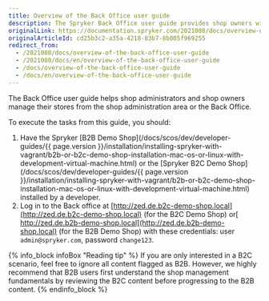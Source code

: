 ```yaml
---
title: Overview of the Back Office user guide
description: The Spryker Back Office user guide provides shop owners with procedures on how to manage the online store in the Back Office using Spryker Commerce OS.
originalLink: https://documentation.spryker.com/2021080/docs/overview-of-the-back-office-user-guide
originalArticleId: cd25b3c2-a35a-4218-83b7-8b005f969255
redirect_from:
  - /2021080/docs/overview-of-the-back-office-user-guide
  - /2021080/docs/en/overview-of-the-back-office-user-guide
  - /docs/overview-of-the-back-office-user-guide
  - /docs/en/overview-of-the-back-office-user-guide
---
```


The Back Office user guide helps shop administrators and shop owners manage their stores from the shop administration area or the Back Office.

To execute the tasks from this guide, you should:

1. Have the Spryker [B2B Demo Shop](/docs/scos/dev/developer-guides/{{ page.version }}/installation/installing-spryker-with-vagrant/b2b-or-b2c-demo-shop-installation-mac-os-or-linux-with-development-virtual-machine.html) or the [Spryker B2C Demo Shop](/docs/scos/dev/developer-guides/{{ page.version }}/installation/installing-spryker-with-vagrant/b2b-or-b2c-demo-shop-installation-mac-os-or-linux-with-development-virtual-machine.html) installed by a developer.
2. Log in to the Back office at [http://zed.de.b2c-demo-shop.local](http://zed.de.b2c-demo-shop.local) (for the B2C Demo Shop) or[ http://zed.de.b2b-demo-shop.local](http://zed.de.b2b-demo-shop.local) (for the B2B Demo Shop)  with these credentials: user `admin@spryker.com`, password `change123`.

{% info_block infoBox "Reading tip" %}
If you are only interested in a B2C scenario, feel free to ignore all content flagged as B2B. However, we highly recommend that B2B users first understand the shop management fundamentals by reviewing the B2C content before progressing to the B2B content.
{% endinfo_block %}


